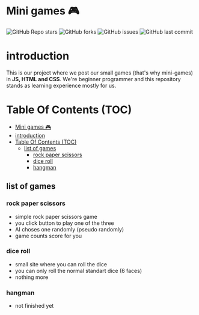 # Mini games 🎮

![GitHub Repo stars](https://img.shields.io/github/stars/Treechcer/minigames?style=social)
![GitHub forks](https://img.shields.io/github/forks/Treechcer/minigames?style=social)
![GitHub issues](https://img.shields.io/github/issues/Treechcer/minigames)
![GitHub last commit](https://img.shields.io/github/last-commit/Treechcer/minigames)


# introduction

This is our project where we post our small games (that's why mini-games) in **JS, HTML and CSS**. We're beginner programmer and this repository stands as learning experience mostly for us.

# Table Of Contents (TOC)
- [Mini games 🎮](#mini-games-)
- [introduction](#introduction)
- [Table Of Contents (TOC)](#table-of-contents-toc)
  - [list of games](#list-of-games)
    - [rock paper scissors](#rock-paper-scissors)
    - [dice roll](#dice-roll)
    - [hangman](#hangman)

## list of games

### rock paper scissors
  - simple rock paper scissors game
  - you click button to play one of the three
  - AI choses one randomly (pseudo randomly)
  - game counts score for you

### dice roll
  - small site where you can roll the dice
  - you can only roll the normal standart dice (6 faces)
  - nothing more

### hangman
  - not finished yet
